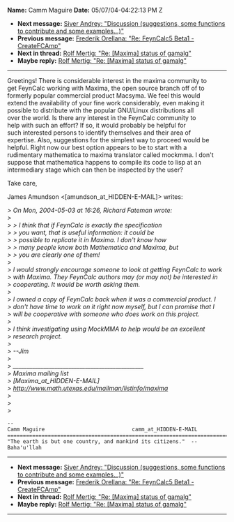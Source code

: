 **Name:** Camm Maguire
**Date:** 05/07/04-04:22:13 PM Z

  - **Next message:** [Siver Andrey: "Discussion (suggestions, some
    functions to contribute and some examples...)"](0194.html)
  - **Previous message:** [Frederik Orellana: "Re: FeynCalc5 Beta1 -
    CreateFCAmp"](0192.html)
  - **Next in thread:** [Rolf Mertig: "Re: [Maxima] status of
    gamalg"](0244.html)
  - **Maybe reply:** [Rolf Mertig: "Re: [Maxima] status of
    gamalg"](0244.html)

-----

Greetings\! There is considerable interest in the maxima community to  
get FeynCalc working with Maxima, the open source branch off of to  
formerly popular commercial product Macsyma. We feel this would  
extend the availability of your fine work considerably, even making it  
possible to distribute with the popular GNU/Linux distributions all  
over the world. Is there any interest in the FeynCalc community to  
help with such an effort? If so, it would probably be helpful for  
such interested persons to identify themselves and their area of  
expertise. Also, suggestions for the simplest way to proceed would be  
helpful. Right now our best option appears to be to start with a  
rudimentary mathematica to maxima translator called mockmma. I don't  
suppose that mathematica happens to compile its code to lisp at an  
intermediary stage which can then be inspected by the user?  

Take care,  

James Amundson
\<[amundson_at_HIDDEN-E-MAIL]\>
writes:  

*\> On Mon, 2004-05-03 at 16:26, Richard Fateman wrote:*  
*\>*  
*\> \> I think that if FeynCalc is exactly the specification*  
*\> \> you want, that is useful information: it could be*  
*\> \> possible to replicate it in Maxima. I don't know how*  
*\> \> many people know both Mathematica and Maxima, but*  
*\> \> you are clearly one of them\!*  
*\>*  
*\> I would strongly encourage someone to look at getting FeynCalc to
work*  
*\> with Maxima. They FeynCalc authors may (or may not) be interested
in*  
*\> cooperating. It would be worth asking them.*  
*\>*  
*\> I owned a copy of FeynCalc back when it was a commercial product.
I*  
*\> don't have time to work on it right now myself, but I can promise
that I*  
*\> will be cooperative with someone who does work on this project.*  
*\>*  
*\> I think investigating using MockMMA to help would be an excellent*  
*\> research project.*  
*\>*  
*\> --Jim*  
*\>*  
*\>
\_\_\_\_\_\_\_\_\_\_\_\_\_\_\_\_\_\_\_\_\_\_\_\_\_\_\_\_\_\_\_\_\_\_\_\_\_\_\_\_\_\_\_\_\_\_\_*  
*\> Maxima mailing list*  
*\>
[Maxima_at_HIDDEN-E-MAIL]*  
*\> <http://www.math.utexas.edu/mailman/listinfo/maxima>*  
*\>*  
*\>*  
*\>*  

    -- 
    Camm Maguire                            camm_at_HIDDEN-E-MAIL
    ==========================================================================
    "The earth is but one country, and mankind its citizens."  --  Baha'u'llah

-----

  - **Next message:** [Siver Andrey: "Discussion (suggestions, some
    functions to contribute and some examples...)"](0194.html)
  - **Previous message:** [Frederik Orellana: "Re: FeynCalc5 Beta1 -
    CreateFCAmp"](0192.html)
  - **Next in thread:** [Rolf Mertig: "Re: [Maxima] status of
    gamalg"](0244.html)
  - **Maybe reply:** [Rolf Mertig: "Re: [Maxima] status of
    gamalg"](0244.html)

-----

